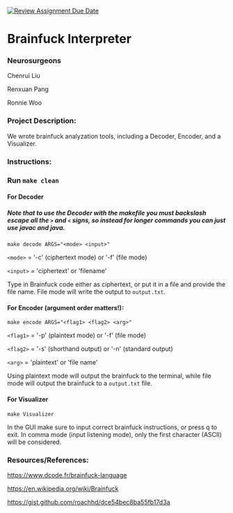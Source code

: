 [![Review Assignment Due Date](https://classroom.github.com/assets/deadline-readme-button-22041afd0340ce965d47ae6ef1cefeee28c7c493a6346c4f15d667ab976d596c.svg)](https://classroom.github.com/a/am3xLbu5)
# Brainfuck Interpreter

### Neurosurgeons

Chenrui Liu

Renxuan Pang

Ronnie Woo

### Project Description:
We wrote brainfuck analyzation tools, including a Decoder, Encoder, and a Visualizer.

### Instructions:

### Run `make clean`

#### For Decoder
##### Note that to use the Decoder with the makefile you must backslash escape all the `>` and `<` signs, so instead for longer commands you can just use javac and java.

`make decode ARGS="<mode> <input>"`

`<mode>` = '-c' (ciphertext mode) or '-f' (file mode)

`<input>` = 'ciphertext' or 'filename'

Type in Brainfuck code either as ciphertext, or put it in a file and provide the file name. File mode will write the output to `output.txt`.

#### For Encoder (argument order matters!):
`make encode ARGS="<flag1> <flag2> <arg>"`

`<flag1>` = '-p' (plaintext mode) or '-f' (file mode)

`<flag2>` = '-s' (shorthand output) or '-n' (standard output)

`<arg>` = 'plaintext' or 'file name'

Using plaintext mode will output the brainfuck to the terminal, while file mode will output the brainfuck to a `output.txt` file.

#### For Visualizer
`make Visualizer`

In the GUI make sure to input correct brainfuck instructions, or press q to exit.
In comma mode (input listening mode), only the first character (ASCII) will be considered.

### Resources/References:

https://www.dcode.fr/brainfuck-language

https://en.wikipedia.org/wiki/Brainfuck

https://gist.github.com/roachhd/dce54bec8ba55fb17d3a
